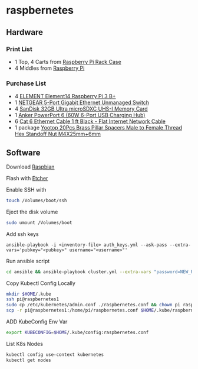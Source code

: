 # raspbernetes

## Hardware

### Print List
* 1 Top, 4 Carts from [Raspberry Pi Rack Case](https://www.thingiverse.com/thing:2795195)
* 4 Middles from [Raspberry Pi ](https://www.thingiverse.com/thing:3224837)

### Purchase List
* 4 [ELEMENT Element14 Raspberry Pi 3 B+](https://www.amazon.com/gp/product/B07BDR5PDW/ref=oh_aui_detailpage_o01_s00?ie=UTF8&psc=1)  
* 1 [NETGEAR 5-Port Gigabit Ethernet Unmanaged Switch](https://www.amazon.com/gp/product/B00QR6XFHQ/ref=oh_aui_detailpage_o00_s00?ie=UTF8&psc=1)
* 4 [SanDisk 32GB Ultra microSDXC UHS-I Memory Card](https://www.amazon.com/gp/product/B073JWXGNT/ref=oh_aui_detailpage_o07_s00?ie=UTF8&psc=1)
* 1 [Anker PowerPort 6 (60W 6-Port USB Charging Hub)](https://www.amazon.com/gp/product/B00WI2DN4S/ref=oh_aui_detailpage_o08_s00?ie=UTF8&psc=1)
* 6 [Cat 6 Ethernet Cable 1 ft Black - Flat Internet Network Cable](https://www.amazon.com/gp/product/B01IQWGKQ6/ref=oh_aui_detailpage_o08_s00?ie=UTF8&psc=1)
* 1 package [Yootop 20Pcs Brass Pillar Spacers Male to Female Thread Hex Standoff Nut M4X25mm+6mm](https://www.amazon.com/gp/product/B07GWFLZMM/ref=oh_aui_detailpage_o09_s00?ie=UTF8&psc=1)

## Software

Download [Raspbian](https://www.raspberrypi.org/downloads/raspbian/)

Flash with [Etcher](https://www.balena.io/etcher/)

Enable SSH with 

```sh
touch /Volumes/boot/ssh
```

Eject the disk volume
```sh
sudo umount /Volumes/boot
```

Add ssh keys
```
ansible-playbook -i <inventory-file> auth_keys.yml --ask-pass --extra-vars='pubkey="<pubkey>" username="<username>"'
```

Run ansible script
```sh
cd ansible && ansible-playbook cluster.yml --extra-vars "password=NEW_PASSWORD"
```

Copy Kubectl Config Locally
```sh
mkdir $HOME/.kube
ssh pi@raspbernetes1
sudo cp /etc/kubernetes/admin.conf ./raspbernetes.conf && chown pi raspbernetes.conf &&
scp -r pi@raspbernetes1:/home/pi/raspbernetes.conf $HOME/.kube/raspbernetes.conf
```

ADD KubeConfig Env Var
```sh
export KUBECONFIG=$HOME/.kube/config:raspbernetes.conf
```

List K8s Nodes
```sh
kubectl config use-context kubernetes
kubectl get nodes
```
